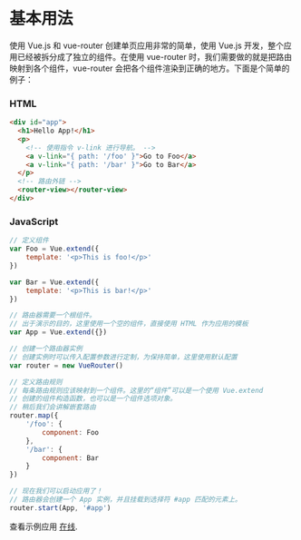 # 基本用法

使用 Vue.js 和 vue-router 创建单页应用非常的简单，使用 Vue.js 开发，整个应用已经被拆分成了独立的组件。在使用 vue-router 时，我们需要做的就是把路由映射到各个组件，vue-router 会把各个组件渲染到正确的地方。下面是个简单的例子：

### HTML

``` html
<div id="app">
  <h1>Hello App!</h1>
  <p>
    <!-- 使用指令 v-link 进行导航。 -->
    <a v-link="{ path: '/foo' }">Go to Foo</a>
    <a v-link="{ path: '/bar' }">Go to Bar</a>
  </p>
  <!-- 路由外链 -->
  <router-view></router-view>
</div>
```

### JavaScript

``` js
// 定义组件
var Foo = Vue.extend({
    template: '<p>This is foo!</p>'
})

var Bar = Vue.extend({
    template: '<p>This is bar!</p>'
})

// 路由器需要一个根组件。
// 出于演示的目的，这里使用一个空的组件，直接使用 HTML 作为应用的模板
var App = Vue.extend({})

// 创建一个路由器实例
// 创建实例时可以传入配置参数进行定制，为保持简单，这里使用默认配置
var router = new VueRouter()

// 定义路由规则
// 每条路由规则应该映射到一个组件。这里的“组件”可以是一个使用 Vue.extend
// 创建的组件构造函数，也可以是一个组件选项对象。
// 稍后我们会讲解嵌套路由
router.map({
    '/foo': {
        component: Foo
    },
    '/bar': {
        component: Bar
    }
})

// 现在我们可以启动应用了！
// 路由器会创建一个 App 实例，并且挂载到选择符 #app 匹配的元素上。
router.start(App, '#app')
```

查看示例应用 [在线](http://jsfiddle.net/yyx990803/xyu276sa/).

